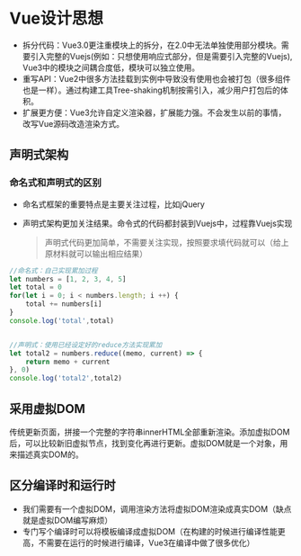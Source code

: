 #  Vue设计思想

* 拆分代码：Vue3.0更注重模块上的拆分，在2.0中无法单独使用部分模块。需要引入完整的Vuejs(例如：只想使用响应式部分，但是需要引入完整的Vuejs), Vue3中的模块之间耦合度低，模块可以独立使用。
* 重写API：Vue2中很多方法挂载到实例中导致没有使用也会被打包（很多组件也是一样）。通过构建工具Tree-shaking机制按需引入，减少用户打包后的体积。
* 扩展更方便：Vue3允许自定义渲染器，扩展能力强。不会发生以前的事情，改写Vue源码改造渲染方式。

## 声明式架构

### 命名式和声明式的区别

* 命名式框架的重要特点是主要关注过程，比如jQuery

* 声明式架构更加关注结果。命令式的代码都封装到Vuejs中，过程靠Vuejs实现

  > 声明式代码更加简单，不需要关注实现，按照要求填代码就可以（给上原材料就可以输出相应结果）

```javascript
//命名式：自己实现累加过程
let numbers = [1, 2, 3, 4, 5]
let total = 0
for(let i = 0; i < numbers.length; i ++) {
    total += numbers[i]
}
console.log('total',total)


//声明式：使用已经设定好的reduce方法实现累加
let total2 = numbers.reduce((memo, current) => {
    return memo + current
}, 0)
console.log('total2',total2)
```

## 采用虚拟DOM

传统更新页面，拼接一个完整的字符串innerHTML全部重新渲染。添加虚拟DOM后，可以比较新旧虚拟节点，找到变化再进行更新。虚拟DOM就是一个对象，用来描述真实DOM的。

## 区分编译时和运行时

* 我们需要有一个虚拟DOM，调用渲染方法将虚拟DOM渲染成真实DOM（缺点就是虚拟DOM编写麻烦）
* 专门写个编译时可以将模板编译成虚拟DOM（在构建的时候进行编译性能更高，不需要在运行的时候进行编译，Vue3在编译中做了很多优化）





